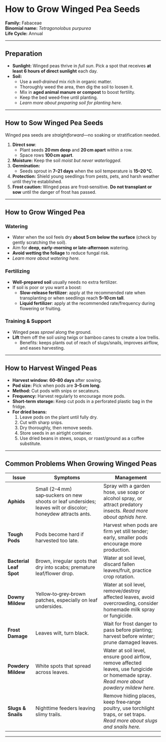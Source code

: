 # How to Grow Winged Pea Seeds

**Family:** Fabaceae  
**Binomial name:** _Tetragonolobus purpurea_  
**Life Cycle:** Annual  

---

## Preparation

- **Sunlight:** Winged peas thrive in *full sun*. Pick a spot that receives **at least 6 hours of direct sunlight** each day.  
- **Soil:**  
  - Use a *well‑drained* mix rich in organic matter.  
  - Thoroughly weed the area, then dig the soil to loosen it.  
  - Mix in **aged animal manure or compost** to boost fertility.  
  - Keep the bed weed‑free until planting.  
  - *Learn more about preparing soil for planting here.*

---

## How to Sow Winged Pea Seeds

Winged pea seeds are *straightforward*—no soaking or stratification needed.

1. **Direct sow**:  
   - Plant seeds **20 mm deep** and **20 cm apart** within a row.  
   - Space rows **100 cm apart**.  
2. **Moisture:** Keep the soil *moist but never waterlogged*.  
3. **Germination:**  
   - Seeds sprout in **7–21 days** when the soil temperature is **15–20 °C**.  
4. **Protection:** Shield young seedlings from pests, pets, and harsh weather until they’re established.  
5. **Frost caution:** Winged peas are frost‑sensitive. **Do not transplant or sow** until the danger of frost has passed.

---

## How to Grow Winged Pea

### Watering

- Water when the soil feels dry **about 5 cm below the surface** (check by gently scratching the soil).  
- Aim for **deep, early‑morning or late‑afternoon** watering.  
- **Avoid wetting the foliage** to reduce fungal risk.  
- *Learn more about watering here.*

### Fertilizing

- **Well‑prepared soil** usually needs no extra fertilizer.  
- If soil is poor or you want a boost:  
  - **Slow‑release fertilizer**: apply at the recommended rate when transplanting or when seedlings reach **5–10 cm tall**.  
  - **Liquid fertilizer**: apply at the recommended rate/frequency during flowering or fruiting.

### Training & Support

- Winged peas *sprawl* along the ground.  
- **Lift** them off the soil using twigs or bamboo canes to create a low trellis.  
  - Benefits: keeps plants out of reach of slugs/snails, improves airflow, and eases harvesting.

---

## How to Harvest Winged Peas

- **Harvest window:** **60–80 days** after sowing.  
- **Pod size:** Pick when pods are **3–5 cm long**.  
- **Method:** Cut pods with snips or secateurs.  
- **Frequency:** Harvest regularly to encourage more pods.  
- **Short‑term storage:** Keep cut pods in a perforated plastic bag in the fridge.  
- **For dried beans:**  
  1. Leave pods on the plant until fully dry.  
  2. Cut with sharp snips.  
  3. Dry thoroughly, then remove seeds.  
  4. Store seeds in an airtight container.  
  5. Use dried beans in stews, soups, or roast/ground as a coffee substitute.

---

## Common Problems When Growing Winged Peas

| Issue | Symptoms | Management |
|-------|----------|------------|
| **Aphids** | Small (2–4 mm) sap‑suckers on new shoots or leaf undersides; leaves wilt or discolor; honeydew attracts ants. | Spray with a garden hose, use soap or alcohol spray, or attract predatory insects. *Read more about aphids here.* |
| **Tough Pods** | Pods become hard if harvested too late. | Harvest when pods are firm yet still tender; early, smaller pods encourage more production. |
| **Bacterial Leaf Spot** | Brown, irregular spots that dry into scabs; premature leaf/flower drop. | Water at soil level, discard fallen leaves/fruit, practice crop rotation. |
| **Downy Mildew** | Yellow‑to‑grey‑brown patches, especially on leaf undersides. | Water at soil level, remove/destroy affected leaves, avoid overcrowding, consider homemade milk spray or fungicide. |
| **Frost Damage** | Leaves wilt, turn black. | Wait for frost danger to pass before planting; harvest before winter; prune damaged leaves. |
| **Powdery Mildew** | White spots that spread across leaves. | Water at soil level, ensure good airflow, remove affected leaves, use fungicide or homemade spray. *Read more about powdery mildew here.* |
| **Slugs & Snails** | Nighttime feeders leaving slimy trails. | Remove hiding places, keep free‑range poultry, use torchlight traps, or set traps. *Read more about slugs and snails here.* |

---